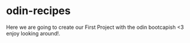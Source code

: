 # odin-recipes
Here we are going to create our First Project with the odin bootcapish <3 
enjoy looking around!.
